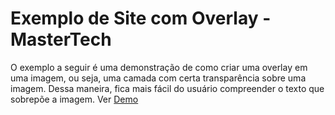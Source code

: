 <h1>Exemplo de Site com Overlay - MasterTech </h1>
O exemplo a seguir é uma demonstração de como criar uma overlay em uma imagem, ou seja, uma camada com certa transparência sobre uma imagem. Dessa maneira, fica mais fácil do usuário compreender o texto que sobrepõe a imagem.
Ver <a href="https://dtoloto.github.io/exemplo-overlay/">Demo</a>
